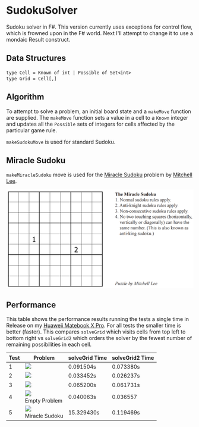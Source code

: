 # SudokuSolver
Sudoku solver in F#. This version currently uses exceptions for control flow, which is frowned upon in the F# world. Next I'll attempt to change it to use a mondaic Result construct.

## Data Structures

```
type Cell = Known of int | Possible of Set<int>
type Grid = Cell[,]
```

## Algorithm

To attempt to solve a problem, an initial board state and a `makeMove` function are supplied. The `makeMove` function sets a value in a cell to a `Known` integer and updates all the `Possible` sets of integers for cells affected by the particular game rule.

`makeSudokuMove` is used for standard Sudoku.

## Miracle Sudoku

`makeMiracleSudoku` move is used for the [Miracle Sudoku](https://www.youtube.com/watch?v=yKf9aUIxdb4) problem by [Mitchell Lee](https://www.theguardian.com/science/2020/may/18/can-you-solve-it-sudoku-as-spectator-sport-is-unlikely-lockdown-hit).
 
![](docs/MiracleSudoku.png)

## Performance

This table shows the performance results running the tests a single time in Release on my [Huaweii Matebook X Pro](https://www.amazon.co.uk/gp/product/B07KCJGGW3).
For all tests the smaller time is better (faster).
This compares `solveGrid` which visits cells from top left to bottom right
vs `solveGrid2` which orders the solver by the fewest number of remaining possibilities in each cell.

| Test | Problem |solveGrid Time | solveGrid2 Time |
|---|-----------|-----------|-----|
| 1 | <img src="https://gameboardservice.azurewebsites.net/sudoku/.....2.1...98..35..5..6..4..4....1.....9..8..19...5....3..5.......2.1....2.634....svg" width="200" /> | 0.091504s | 0.073380s | 
| 2 | <img src="https://gameboardservice.azurewebsites.net/sudoku/.9.7.....3..56..19.85..96..1....7.45.3.....8.84.2....6..83..42.91..72..3.....1.9..svg" width="200" /> | 0.033452s | 0.026237s |
| 3 | <img src="https://gameboardservice.azurewebsites.net/sudoku/.....9.5.....58..3.52..4.1.6..3..8..5.......7..9..5..6.4.8..76.3..57.....6.9......svg" width="200" /> | 0.065200s | 0.061731s |
| 4 | <img src="https://gameboardservice.azurewebsites.net/sudoku/0.svg" width="200" /> <br> Empty Problem | 0.040063s | 0.036557 |
| 5 | <img src="https://gameboardservice.azurewebsites.net/sudoku/0........0........0........0........0.1.....0......2.svg" width="200" /> <br> Miracle Sudoku | 15.329430s | 0.119469s |



